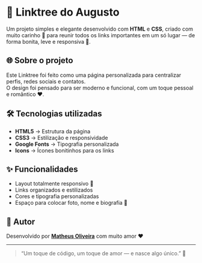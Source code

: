 # 💞 Linktree do Augusto

Um projeto simples e elegante desenvolvido com **HTML** e **CSS**, criado com muito carinho 💌 para reunir todos os links importantes em um só lugar — de forma bonita, leve e responsiva 💫.

## 🌐 Sobre o projeto
Este Linktree foi feito como uma página personalizada para centralizar perfis, redes sociais e contatos.  
O design foi pensado para ser moderno e funcional, com um toque pessoal e romântico ❤️.

## 🛠️ Tecnologias utilizadas
- **HTML5** → Estrutura da página  
- **CSS3** → Estilização e responsividade  
- **Google Fonts** → Tipografia personalizada  
- **Icons** → Ícones bonitinhos para os links  

## ✨ Funcionalidades
- Layout totalmente responsivo 📱  
- Links organizados e estilizados  
- Cores e tipografia personalizadas  
- Espaço para colocar foto, nome e biografia 💬  

## 💌 Autor
Desenvolvido por [**Matheus Oliveira**](https://github.com/mtheuspoliveiraa) com muito amor ❤️  

---

> “Um toque de código, um toque de amor — e nasce algo único.” 🌹
